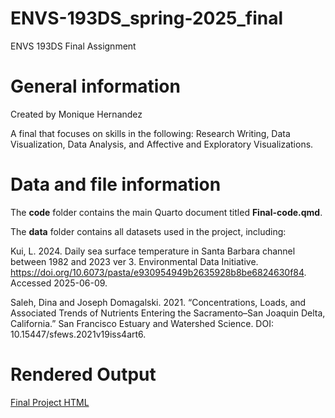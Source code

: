 # ENVS-193DS_spring-2025_final

ENVS 193DS Final Assignment

# General information

Created by Monique Hernandez

A final that focuses on skills in the following: Research Writing, Data Visualization, Data Analysis, and Affective and Exploratory Visualizations.

# Data and file information

The **code** folder contains the main Quarto document titled **Final-code.qmd**.

The **data** folder contains all datasets used in the project, including:

Kui, L. 2024. Daily sea surface temperature in Santa Barbara channel between 1982 and 2023 ver 3. Environmental Data Initiative. https://doi.org/10.6073/pasta/e930954949b2635928b8be6824630f84. Accessed 2025-06-09.

Saleh, Dina and Joseph Domagalski. 2021. “Concentrations, Loads, and Associated Trends of Nutrients Entering the Sacramento–San Joaquin Delta, California.” San Francisco Estuary and Watershed Science. DOI: 10.15447/sfews.2021v19iss4art6.


# Rendered Output
[Final Project HTML](https://moniqueallyson.github.io/ENVS-193DS_spring-2025_final/final.html)
